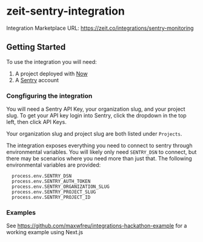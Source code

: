 # zeit-sentry-integration
Integration Marketplace URL: https://zeit.co/integrations/sentry-monitoring

## Getting Started
To use the integration you will need:
1. A project deployed with [Now](https://zeit.co/docs])
2. A [Sentry](https://sentry.io) account


### Congfiguring the integration
You will need a Sentry API Key, your organization slug, and your project slug. To get your API key login into Sentry, click the dropdown in the top left, then click API Keys.

Your organization slug and project slug are both listed under `Projects`.

The integration exposes everything you need to connect to sentry through environmental variables. You will likely only need `SENTRY_DSN` to connect, but there may be scenarios where you need more than just that. The following environmental variables are provided:
```
  process.env.SENTRY_DSN
  process.env.SENTRY_AUTH_TOKEN
  process.env.SENTRY_ORGANIZATION_SLUG
  process.env.SENTRY_PROJECT_SLUG
  process.env.SENTRY_PROJECT_ID
```

### Examples
See https://github.com/maxwfreu/integrations-hackathon-example for a working example using Next.js
